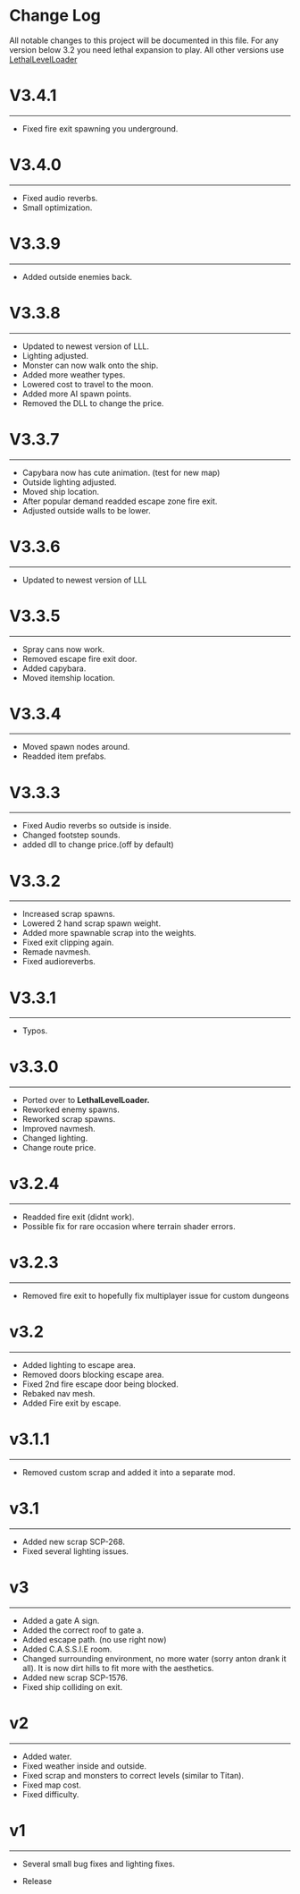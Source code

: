 # Change Log
All notable changes to this project will be documented in this file.
For any version below 3.2 you need lethal expansion to play. All other versions use [LethalLevelLoader](https://thunderstore.io/c/lethal-company/p/IAmBatby/LethalLevelLoader/)

# V3.4.1
***
- Fixed fire exit spawning you underground.

# V3.4.0
***
- Fixed audio reverbs.
- Small optimization.

# V3.3.9
***
- Added outside enemies back.


# V3.3.8
***
- Updated to newest version of LLL.
- Lighting adjusted.
- Monster can now walk onto the ship.
- Added more weather types.
- Lowered cost to travel to the moon.
- Added more AI spawn points.
- Removed the DLL to change the price.


# V3.3.7
***
- Capybara now has cute animation. (test for new map)
- Outside lighting adjusted.
- Moved ship location.
- After popular demand readded escape zone fire exit.
- Adjusted outside walls to be lower.


# V3.3.6
***
- Updated to newest version of LLL

# V3.3.5
***
- Spray cans now work.
- Removed escape fire exit door.
- Added capybara.
- Moved itemship location.

# V3.3.4
***
- Moved spawn nodes around.
- Readded item prefabs.

# V3.3.3
***
- Fixed Audio reverbs so outside is inside.
- Changed footstep sounds.
- added dll to change price.(off by default)

# V3.3.2
***
- Increased scrap spawns.
- Lowered 2 hand scrap spawn weight.
- Added more spawnable scrap into the weights.
- Fixed exit clipping again.
- Remade navmesh.
- Fixed audioreverbs.

# V3.3.1
***
- Typos.

# v3.3.0
***
- Ported over to **LethalLevelLoader.**
- Reworked enemy spawns.
- Reworked scrap spawns. 
- Improved navmesh.
- Changed lighting.
- Change route price.

# v3.2.4
***
- Readded fire exit (didnt work).
- Possible fix for rare occasion where terrain shader errors.

#  v3.2.3
***
- Removed fire exit to hopefully fix multiplayer issue for custom dungeons

#  v3.2
***
- Added lighting to escape area.
- Removed doors blocking escape area.
- Fixed 2nd fire escape door being blocked.
- Rebaked nav mesh.
- Added Fire exit by escape.

#  v3.1.1
***
- Removed custom scrap and added it into a separate mod.

#  v3.1
***
- Added new scrap SCP-268.
- Fixed several lighting issues.

#  v3
***
- Added a gate A sign.
- Added the correct roof to gate a.
- Added escape path. (no use right now)
- Added C.A.S.S.I.E room.
- Changed surrounding environment, no more water (sorry anton drank it all). It is now dirt hills to fit more with the aesthetics.
- Added new scrap SCP-1576.
- Fixed ship colliding on exit.

#  v2
***
- Added water.
- Fixed weather inside and outside.
- Fixed scrap and monsters to correct levels (similar to Titan).
- Fixed map cost. 
- Fixed difficulty.

#  v1
***
- Several small bug fixes and lighting fixes.

- Release
